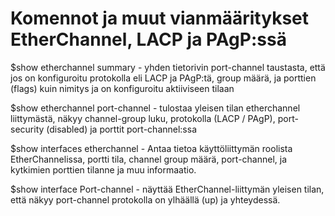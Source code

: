 # Komennot ja muut vianmääritykset EtherChannel, LACP ja PAgP:ssä

$show etherchannel summary -  yhden tietorivin port-channel taustasta, että jos on konfiguroitu protokolla eli LACP ja PAgP:tä, group määrä, ja porttien (flags) kuin nimitys ja on konfiguroitu aktiiviseen tilaan 

$show etherchannel port-channel - tulostaa yleisen tilan etherchannel liittymästä, näkyy channel-group luku, protokolla (LACP / PAgP), port-security (disabled) ja porttit port-channel:ssa 

$show interfaces etherchannel - Antaa tietoa käyttöliittymän roolista EtherChannelissa, portti tila, channel group määrä, port-channel, ja kytkimien porttien tilanne ja muu informaatio. 

$show interface Port-channel - näyttää EtherChannel-liittymän yleisen tilan, että näkyy port-channel protokolla on ylhäällä (up) ja yhteydessä.
